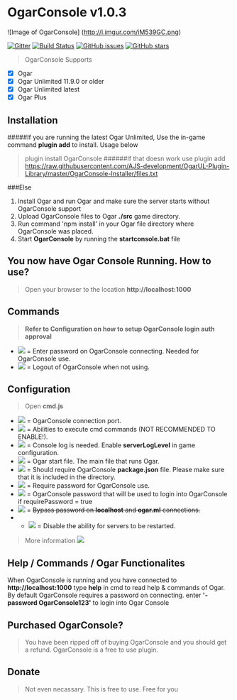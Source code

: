 # OgarConsole v1.0.3
![Image of OgarConsole] (http://i.imgur.com/iM539GC.png)

[![Gitter](https://badges.gitter.im/LegitSoulja/OgarConsole.svg)](https://gitter.im/LegitSoulja/OgarConsole?utm_source=badge&utm_medium=badge&utm_campaign=pr-badge&utm_content=body_badge) [![Build Status](https://travis-ci.org/LegitSoulja/OgarConsole.svg?branch=master)](https://travis-ci.org/LegitSoulja/OgarConsole) [![GitHub issues](https://img.shields.io/github/issues/LegitSoulja/OgarConsole.svg)](https://github.com/LegitSoulja/OgarConsole/issues) [![GitHub stars](https://img.shields.io/github/stars/LegitSoulja/OgarConsole.svg)](https://github.com/LegitSoulja/OgarConsole/stargazers)

> OgarConsole Supports
- [x] Ogar
- [x] Ogar Unlimited 11.9.0 or older
- [x] Ogar Unlimited latest
- [x] Ogar Plus

## Installation

#####If you are running the latest Ogar Unlimited, Use the in-game command **plugin add** to install. Usage below
> plugin install OgarConsole
######If that doesn work use 
> plugin add https://raw.githubusercontent.com/AJS-development/OgarUL-Plugin-Library/master/OgarConsole-Installer/files.txt


###Else

1. Install Ogar and run Ogar and make sure the server starts without OgarConsole support
2. Upload OgarConsole files to Ogar **./src** game directory.
3. Run command 'npm install' in your Ogar file directory where OgarConsole was placed.
4. Start **OgarConsole** by running the **startconsole.bat** file

## You now have Ogar Console Running. How to use?
> Open your browser to the location **http://localhost:1000**

## Commands
> **Refer to Configuration on how to setup OgarConsole login auth approval**
- [![](https://img.shields.io/badge/command-%20--password%20[password]-green.svg?style=flat-square)](https://github.com/LegitSoulja/OgarConsole) = Enter password on OgarConsole connecting. Needed for OgarConsole use.
- [![](https://img.shields.io/badge/command-%20--logout-green.svg?style=flat-square)](https://github.com/LegitSoulja/OgarConsole) = Logout of OgarConsole when not using.

## Configuration
> Open **cmd.js**

- [![](https://img.shields.io/badge/config-%20this.serverPort-green.svg?style=flat-square)](https://github.com/LegitSoulja/OgarConsole) = OgarConsole connection port.
- [![](https://img.shields.io/badge/config-%20this.advanced-green.svg?style=flat-square)](https://github.com/LegitSoulja/OgarConsole) = Abilities to execute cmd commands (NOT RECOMMENDED TO ENABLE!).
- [![](https://img.shields.io/badge/config-%20this.log-green.svg?style=flat-square)](https://github.com/LegitSoulja/OgarConsole) = Console log is needed. Enable **serverLogLevel** in game configuration.
- [![](https://img.shields.io/badge/config-%20this.ogar-green.svg?style=flat-square)](https://github.com/LegitSoulja/OgarConsole) = Ogar start file. The main file that runs Ogar.
- [![](https://img.shields.io/badge/config-%20this.json-green.svg?style=flat-square)](https://github.com/LegitSoulja/OgarConsole) = Should require OgarConsole **package.json** file. Please make sure that it is included in the directory.
- [![](https://img.shields.io/badge/config-%20this.requirePassword-green.svg?style=flat-square)](https://github.com/LegitSoulja/OgarConsole) = Require password for OgarConsole use.
- [![](https://img.shields.io/badge/config-%20this.consolePassword-green.svg?style=flat-square)](https://github.com/LegitSoulja/OgarConsole) = OgarConsole password that will be used to login into OgarConsole if requirePassword = true
- [![](https://img.shields.io/badge/config-%20this.allowOriginPasswordBypass-green.svg?style=flat-square)](https://github.com/LegitSoulja/OgarConsole) = ~~Bypass password on **localhost** and **ogar.ml** connections.~~
- - [![](https://img.shields.io/badge/config-%20this.allowRestart-green.svg?style=flat-square)](https://github.com/LegitSoulja/OgarConsole) = Disable the ability for servers to be restarted.

> More information [![](https://img.shields.io/badge/faq-link-green.svg?style=flat-square)](https://github.com/LegitSoulja/OgarConsole/issues/7#issuecomment-216086983)

## Help / Commands / Ogar Functionalites
When OgarConsole is running and you have connected to **http://localhost:1000** type **help** in cmd to read help & commands of Ogar. By default OgarConsole requires a password on connecting. enter **'-password OgarConsole123'** to login into Ogar Console

## Purchased OgarConsole?
> You have been ripped off of buying OgarConsole and you should get a refund. OgarConsole is a free to use plugin.

## Donate
> Not even necassary. This is free to use. Free for you
